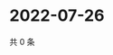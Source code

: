 # 2022-07-26

共 0 条

<!-- BEGIN WEIBO -->
<!-- 最后更新时间 Tue Jul 26 2022 11:20:24 GMT+0800 (China Standard Time) -->

<!-- END WEIBO -->
